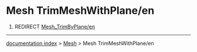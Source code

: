 # Mesh TrimMeshWithPlane/en
1.  REDIRECT [Mesh\_TrimByPlane/en](Mesh_TrimByPlane/en.md)

---
[documentation index](../README.md) > [Mesh](Mesh_Workbench.md) > Mesh TrimMeshWithPlane/en
